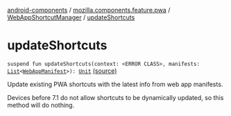 [android-components](../../index.md) / [mozilla.components.feature.pwa](../index.md) / [WebAppShortcutManager](index.md) / [updateShortcuts](./update-shortcuts.md)

# updateShortcuts

`suspend fun updateShortcuts(context: <ERROR CLASS>, manifests: `[`List`](https://kotlinlang.org/api/latest/jvm/stdlib/kotlin.collections/-list/index.html)`<`[`WebAppManifest`](../../mozilla.components.concept.engine.manifest/-web-app-manifest/index.md)`>): `[`Unit`](https://kotlinlang.org/api/latest/jvm/stdlib/kotlin/-unit/index.html) [(source)](https://github.com/mozilla-mobile/android-components/blob/master/components/feature/pwa/src/main/java/mozilla/components/feature/pwa/WebAppShortcutManager.kt#L49)

Update existing PWA shortcuts with the latest info from web app manifests.

Devices before 7.1 do not allow shortcuts to be dynamically updated,
so this method will do nothing.

